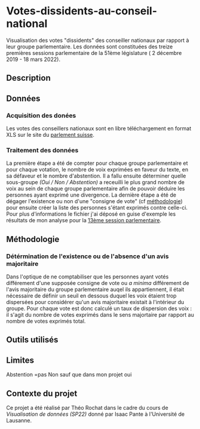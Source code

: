# Votes-dissidents-au-conseil-national
Visualisation des votes "dissidents" des conseiller nationaux par rapport à leur groupe parlementaire. Les données sont constituées des treize premières sessions parlementaire de la 51ème législature ( 2 décembre 2019 - 18 mars 2022).

## Description

## Données
### Acquisition des donées
Les votes des conseillers nationaux sont en libre téléchargement en format XLS sur le site du [parlement suisse](https://www.parlament.ch/fr/ratsbetrieb/abstimmungen/abstimmung-nr-xls).

### Traitement des données
La première étape a été de compter pour chaque groupe parlementaire et pour chaque votation, le nombre de voix exprimées en faveur du texte, en sa défaveur et le nombre d'abstention. Il a fallu ensuite déterminer quelle sous-groupe _(Oui / Non / Abstention)_ a receuilli le plus grand nombre de voix au sein de chaque groupe parlementaire afin de pouvoir déduire les personnes ayant exprimé une divergence. La dernière étape a été de dégager l'existence ou non d'une "consigne de vote" (cf [méthodologie](#Méthodologie)) pour ensuite créer la liste des personnes s'étant exprimés contre celle-ci. 
Pour plus d'informations le fichier j'ai déposé en guise d'exemple les résultats de mon analyse pour la [13ème session parlementaire](5113_prêt.xlsb.xlsx).

## Méthodologie
### Détérmination de l'existence ou de l'absence d'un avis majoritaire 
Dans l'optique de ne comptabiliser que les personnes ayant votés différement d'une supposée consigne de vote ou _a minima_ différement de l'avis majoritaire du groupe parlementaire auqel ils appartiennent, il était nécessaire de définir un seuil en dessous duquel les voix étaient trop dispersées pour considérer qu'un avis majoritaire existait à l'intérieur du groupe. Pour chaque vote est donc calculé un taux de dispersion des voix : il s'agit du nombre de votes exprimés dans le sens majortaire par rapport au nombre de votes exprimés total.

## Outils utilisés


## Limites
Abstention =pas Non sauf que dans mon projet oui

## Contexte du projet
Ce projet a été réalisé par Théo Rochat dans le cadre du cours de _Visualisation de données (SP22)_ donné par Isaac Pante à l'Université de Lausanne.
